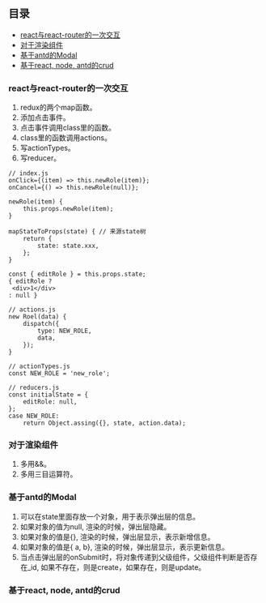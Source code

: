 ## 目录

* [react与react-router的一次交互](#react与react-router的一次交互)
* [对于渲染组件](#对于渲染组件)
* [基于antd的Modal](#基于antd的modal)
* [基于react, node, antd的crud](#基于react-node-antd的crud)

### react与react-router的一次交互

1. redux的两个map函数。
2. 添加点击事件。
3. 点击事件调用class里的函数。
4. class里的函数调用actions。
5. 写actionTypes。
6. 写reducer。

```
// index.js
onClick={(item) => this.newRole(item)};
onCancel={() => this.newRole(null)};

newRole(item) {
    this.props.newRole(item);
}

mapStateToProps(state) { // 来源state树
    return {
        state: state.xxx,
    };
}

const { editRole } = this.props.state;
{ editRole ?
 <div>1</div>
: null }

// actions.js
new Roel(data) {
    dispatch({
        type: NEW_ROLE,
        data,
    });
}

// actionTypes.js
const NEW_ROLE = 'new_role';

// reducers.js
const initialState = {
    editRole: null,
};
case NEW_ROLE:
    return Object.assing({}, state, action.data);
```

### 对于渲染组件

1. 多用&&。
2. 多用三目运算符。

### 基于antd的Modal

1. 可以在state里面存放一个对象，用于表示弹出层的信息。
2. 如果对象的值为null, 渲染的时候，弹出层隐藏。
3. 如果对象的值是{}, 渲染的时候，弹出层显示，表示新增信息。
4. 如果对象的值是{ a, b}, 渲染的时候，弹出层显示，表示更新信息。
5. 当点击弹出层的onSubmit时，将对象传递到父级组件，父级组件判断是否存在_id, 如果不存在，则是create，如果存在，则是update。

### 基于react, node, antd的crud
